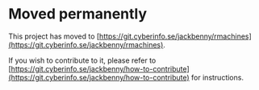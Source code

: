 # Moved permanently
This project has moved to
[https://git.cyberinfo.se/jackbenny/rmachines](https://git.cyberinfo.se/jackbenny/rmachines).

If you wish to contribute to it, please refer to
[https://git.cyberinfo.se/jackbenny/how-to-contribute](https://git.cyberinfo.se/jackbenny/how-to-contribute)
for instructions.
